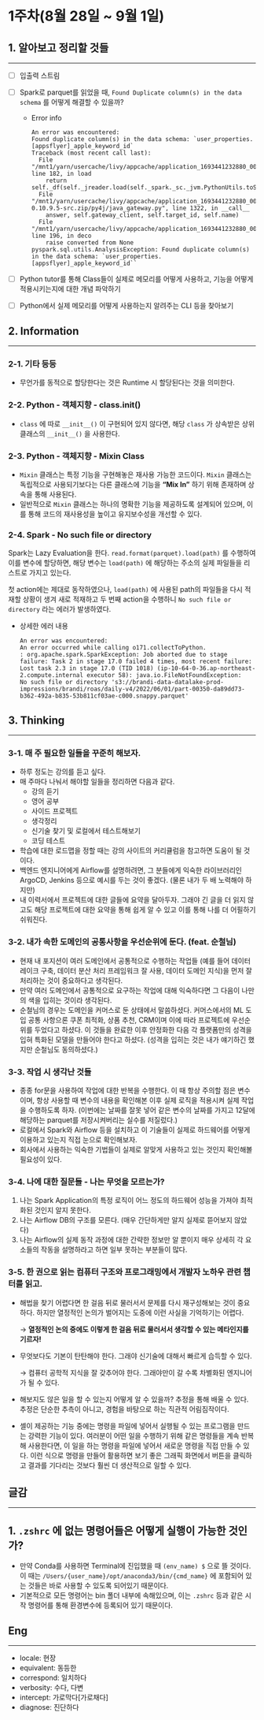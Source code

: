 # 1주차(8월 28일 ~ 9월 1일)

## 1. 알아보고 정리할 것들

------

- [ ]  입출력 스트림

- [ ]  Spark로 parquet를 읽었을 때, `Found Duplicate column(s) in the data schema` 를 어떻게 해결할 수 있을까?

    - Error info

        ```
        An error was encountered:
        Found duplicate column(s) in the data schema: `user_properties.[appsflyer]_apple_keyword_id`
        Traceback (most recent call last):
          File "/mnt1/yarn/usercache/livy/appcache/application_1693441232880_0001/container_1693441232880_0001_01_000001/pyspark.zip/pyspark/sql/readwriter.py", line 182, in load
            return self._df(self._jreader.load(self._spark._sc._jvm.PythonUtils.toSeq(path)))
          File "/mnt1/yarn/usercache/livy/appcache/application_1693441232880_0001/container_1693441232880_0001_01_000001/py4j-0.10.9.5-src.zip/py4j/java_gateway.py", line 1322, in __call__
            answer, self.gateway_client, self.target_id, self.name)
          File "/mnt1/yarn/usercache/livy/appcache/application_1693441232880_0001/container_1693441232880_0001_01_000001/pyspark.zip/pyspark/sql/utils.py", line 196, in deco
            raise converted from None
        pyspark.sql.utils.AnalysisException: Found duplicate column(s) in the data schema: `user_properties.[appsflyer]_apple_keyword_id``
        ```

- [ ]  Python tutor를 통해 Class들이 실제로 메모리를 어떻게 사용하고, 기능을 어떻게 적용시키는지에 대한 개념 파악하기

- [ ]  Python에서 실제 메모리를 어떻게 사용하는지 알려주는 CLI 등을 찾아보기

## 2. Information

------

### 2-1. 기타 등등

- 무언가를 동적으로 할당한다는 것은 Runtime 시 할당된다는 것을 의미한다.

### 2-2. Python - 객체지향 - class.**init**()

- `class` 에 따로 `__init__()` 이 구현되어 있지 않다면, 해당 `class` 가 상속받은 상위 클래스의 `__init__()` 을 사용한다.

### 2-3. Python - 객체지향 - Mixin Class

- `Mixin` 클래스는 특정 기능을 구현해놓은 재사용 가능한 코드이다. `Mixin` 클래스는 독립적으로 사용되기보다는 다른 클래스에 기능을 **“Mix In”** 하기 위해 존재하며 상속을 통해 사용된다.
- 일반적으로 `Mixin` 클래스는 하나의 명확한 기능을 제공하도록 설계되어 있으며, 이를 통해 코드의 재사용성을 높이고 유지보수성을 개선할 수 있다.

### 2-4. Spark - No such file or directory

Spark는 Lazy Evaluation을 한다. `read.format(parquet).load(path)` 를 수행하여 이를 변수에 할당하면, 해당 변수는 `load(path)` 에 해당하는 주소의 실제 파일들을 리스트로 가지고 있는다.

첫 action에는 제대로 동작하였으나, `load(path)` 에 사용된 path의 파일들을 다시 적재할 상황이 생겨 새로 적재하고 두 번째 action을 수행하니 `No such file or directory` 라는 에러가 발생하였다.

- 상세한 에러 내용

    ```
    An error was encountered:
    An error occurred while calling o171.collectToPython.
    : org.apache.spark.SparkException: Job aborted due to stage failure: Task 2 in stage 17.0 failed 4 times, most recent failure: Lost task 2.3 in stage 17.0 (TID 1018) (ip-10-64-0-36.ap-northeast-2.compute.internal executor 58): java.io.FileNotFoundException: 
    No such file or directory 's3://brandi-data-datalake-prod-impressions/brandi/roas/daily-v4/2022/06/01/part-00350-da89dd73-b362-492a-b835-53b811cf03ae-c000.snappy.parquet'
    ```

## 3. Thinking

------

### 3-1. 매 주 필요한 일들을 꾸준히 해보자.

- 하루 정도는 강의를 듣고 싶다.
- 매 주마다 나눠서 해야할 일들을 정리하면 다음과 같다.
    - 강의 듣기
    - 영어 공부
    - 사이드 프로젝트
    - 생각정리
    - 신기술 찾기 및 로컬에서 테스트해보기
    - 코딩 테스트
- 학습에 대한 로드맵을 정할 때는 강의 사이트의 커리큘럼을 참고하면 도움이 될 것이다.
- 백엔드 엔지니어에게 Airflow를 설명하려면, 그 분들에게 익숙한 라이브러리인 ArgoCD, Jenkins 등으로 예시를 두는 것이 좋겠다. (물론 내가 두 배 노력해야 하지만)
- 내 이력서에서 프로젝트에 대한 글들에 요약을 달아두자. 그래야 긴 글을 더 읽지 않고도 해당 프로젝트에 대한 요약을 통해 쉽게 알 수 있고 이를 통해 나를 더 어필하기 쉬워진다.

### 3-2. 내가 속한 도메인의 공통사항을 우선순위에 둔다. (feat. 순철님)

- 현재 내 포지션이 여러 도메인에서 공통적으로 수행하는 작업들 (예를 들어 데이터 레이크 구축, 데이터 분산 처리 프레임워크 잘 사용, 데이터 도메인 지식)을 먼저 잘 처리하는 것이 중요하다고 생각된다.
- 만약 여러 도메인에서 공통적으로 요구하는 작업에 대해 익숙하다면 그 다음이 나만의 색을 입히는 것이라 생각된다.
- 순철님의 경우는 도메인을 커머스로 둔 상태에서 말씀하셨다. 커머스에서의 ML 도입 공통 사항으론 쿠폰 최적화, 상품 추천, CRM이며 이에 따라 프로젝트에 우선순위를 두었다고 하셨다. 이 것들을 완료한 이후 안정화한 다음 각 플랫폼만의 성격을 입혀 특화된 모델을 만들어야 한다고 하셨다. (성격을 입히는 것은 내가 얘기하긴 했지만 순철님도 동의하셨다.)

### 3-3. 작업 시 생각난 것들

- 종종 for문을 사용하여 작업에 대한 반복을 수행한다. 이 때 항상 주의할 점은 변수이며, 항상 사용할 때 변수의 내용을 확인해본 이후 실제 로직을 적용시켜 실제 작업을 수행하도록 하자. (이번에는 날짜를 잘못 넣어 같은 변수의 날짜를 가지고 12달에 해당하는 parquet를 저장시켜버리는 실수를 저질렀다.)
- 로컬에서 Spark와 Airflow 등을 설치하고 이 기술들이 실제로 하드웨어를 어떻게 이용하고 있는지 직접 눈으로 확인해보자.
- 회사에서 사용하는 익숙한 기법들이 실제로 알맞게 사용하고 있는 것인지 확인해볼 필요성이 있다.

### 3-4. 나에 대한 질문들 - 나는 무엇을 모르는가?

1. 나는 Spark Application의 특정 로직이 어느 정도의 하드웨어 성능을 가져야 최적화된 것인지 알지 못한다.
2. 나는 Airflow DB의 구조를 모른다. (매우 간단하게만 알지 실제로 뜯어보지 않았다)
3. 나는 Airflow의 실제 동작 과정에 대한 간략한 정보만 알 뿐이지 매우 상세히 각 요소들의 작동을 설명하라고 하면 일부 못하는 부분들이 많다.

### 3-5. 한 권으로 읽는 컴퓨터 구조와 프로그래밍에서 개발자 노하우 관련 챕터를 읽고.

- 해법을 찾기 어렵다면 한 걸음 뒤로 물러서서 문제를 다시 재구성해보는 것이 중요하다. 하지만 열정적인 논의가 벌어지는 도중에 이런 사실을 기억하기는 어렵다.

    → **열정적인 논의 중에도 이렇게 한 걸음 뒤로 물러서서 생각할 수 있는 메타인지를 기르자!**

- 무엇보다도 기본이 탄탄해야 한다. 그래야 신기술에 대해서 빠르게 습득할 수 있다.

    → 컴퓨터 공학적 지식을 잘 갖추어야 한다. 그래야만이 갈 수록 차별화된 엔지니어가 될 수 있다.

- 해보지도 않은 일을 할 수 있는지 어떻게 알 수 있을까? 추정을 통해 배울 수 있다. 추정은 단순한 추측이 아니고, 경험을 바탕으로 하는 직관적 어림짐작이다.

- 셸이 제공하는 기능 중에는 명령을 파일에 넣어서 실행될 수 있는 프로그램을 만드는 강력한 기능이 있다. 여러분이 어떤 일을 수행하기 위해 같은 명령들을 계속 반복해 사용한다면, 이 일을 하는 명령을 파일에 넣어서 새로운 명령을 직접 만들 수 있다. 이런 식으로 명령을 만들어 활용하면 보기 좋은 그래픽 화면에서 버튼을 클릭하고 결과를 기다리는 것보다 훨씬 더 생산적으로 일할 수 있다.

## 글감

------

## 1. `.zshrc` 에 없는 명령어들은 어떻게 실행이 가능한 것인가?

- 만약 Conda를 사용하면 Terminal에 진입했을 때 `(env_name) $` 으로 뜰 것이다. 이 때는 `/Users/{user_name}/opt/anaconda3/bin/{cmd_name}` 에 포함되어 있는 것들은 바로 사용할 수 있도록 되어있기 때문이다.
- 기본적으로 모든 명령어는 bin 폴더 내부에 속해있으며, 이는 `.zshrc` 등과 같은 시작 명령어를 통해 환경변수에 등록되어 있기 때문이다.

## Eng

------

- locale: 현장
- equivalent: 동등한
- correspond: 일치하다
- verbosity: 수다, 다변
- intercept: 가로막다[가로채다]
- diagnose: 진단하다